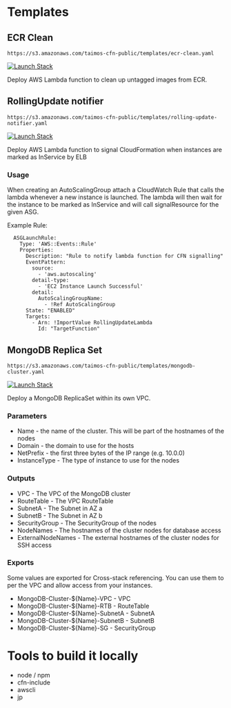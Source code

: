 # Templates

## ECR Clean

`https://s3.amazonaws.com/taimos-cfn-public/templates/ecr-clean.yaml`

[![Launch Stack](https://s3.amazonaws.com/cloudformation-examples/cloudformation-launch-stack.png)](https://console.aws.amazon.com/cloudformation/home?region=eu-west-1#/stacks/new?stackName=ecr-clean&templateURL=https://s3.amazonaws.com/taimos-cfn-public/templates/ecr-clean.yaml)

Deploy AWS Lambda function to clean up untagged images from ECR.

## RollingUpdate notifier

`https://s3.amazonaws.com/taimos-cfn-public/templates/rolling-update-notifier.yaml`

[![Launch Stack](https://s3.amazonaws.com/cloudformation-examples/cloudformation-launch-stack.png)](https://console.aws.amazon.com/cloudformation/home?region=eu-west-1#/stacks/new?stackName=rolling-update-notifier&templateURL=https://s3.amazonaws.com/taimos-cfn-public/templates/rolling-update-notifier.yaml)

Deploy AWS Lambda function to signal CloudFormation when instances are marked as InService by ELB

### Usage

When creating an AutoScalingGroup attach a CloudWatch Rule that calls the lambda whenever a new instance is launched. 
The lambda will then wait for the instance to be marked as InService and will call signalResource for the given ASG.

Example Rule:
```
  ASGLaunchRule:
    Type: 'AWS::Events::Rule'
    Properties:
      Description: "Rule to notify lambda function for CFN signalling"
      EventPattern:
        source:
          - 'aws.autoscaling'
        detail-type:
          - 'EC2 Instance Launch Successful'
        detail:
          AutoScalingGroupName:
            - !Ref AutoScalingGroup
      State: "ENABLED"
      Targets:
        - Arn: !ImportValue RollingUpdateLambda
          Id: "TargetFunction"
```

## MongoDB Replica Set

`https://s3.amazonaws.com/taimos-cfn-public/templates/mongodb-cluster.yaml`

[![Launch Stack](https://s3.amazonaws.com/cloudformation-examples/cloudformation-launch-stack.png)](https://console.aws.amazon.com/cloudformation/home?region=eu-west-1#/stacks/new?stackName=mongodb-cluster&templateURL=https://s3.amazonaws.com/taimos-cfn-public/templates/mongodb-cluster.yaml)

Deploy a MongoDB ReplicaSet within its own VPC.

### Parameters

* Name - the name of the cluster. This will be part of the hostnames of the nodes
* Domain - the domain to use for the hosts
* NetPrefix - the first three bytes of the IP range (e.g. 10.0.0)
* InstanceType - The type of instance to use for the nodes

### Outputs

* VPC - The VPC of the MongoDB cluster
* RouteTable - The VPC RouteTable
* SubnetA - The Subnet in AZ a
* SubnetB - The Subnet in AZ b
* SecurityGroup - The SecurityGroup of the nodes
* NodeNames - The hostnames of the cluster nodes for database access
* ExternalNodeNames - The external hostnames of the cluster nodes for SSH access

### Exports

Some values are exported for Cross-stack referencing. 
You can use them to per the VPC and allow access from your instances.

* MongoDB-Cluster-${Name}-VPC - VPC
* MongoDB-Cluster-${Name}-RTB - RouteTable
* MongoDB-Cluster-${Name}-SubnetA - SubnetA
* MongoDB-Cluster-${Name}-SubnetB - SubnetB
* MongoDB-Cluster-${Name}-SG - SecurityGroup

# Tools to build it locally

* node / npm
* cfn-include
* awscli
* jp
